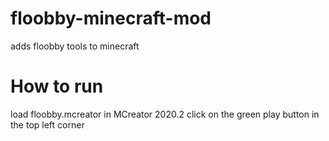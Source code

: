 # floobby-minecraft-mod
adds floobby tools to minecraft

# How to run
load floobby.mcreator in MCreator 2020.2 
click on the green play button in the top left corner
